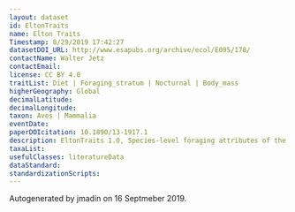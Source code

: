 ```yaml
---
layout: dataset
id: EltonTraits
name: Elton Traits
Timestamp: 8/29/2019 17:42:27
datasetDOI_URL: http://www.esapubs.org/archive/ecol/E095/178/
contactName: Walter Jetz
contactEmail: 
license: CC BY 4.0
traitList: Diet | Foraging_stratum | Nocturnal | Body_mass
higherGeography: Global
decimalLatitude: 
decimalLongitude: 
taxon: Aves | Mammalia
eventDate: 
paperDOIcitation: 10.1890/13-1917.1
description: EltonTraits 1.0, Species-level foraging attributes of the world's birds and mammals
taxaList: 
usefulClasses: literatureData
dataStandard: 
standardizationScripts: 
---
```


Autogenerated by jmadin on 16 Septmeber 2019.
